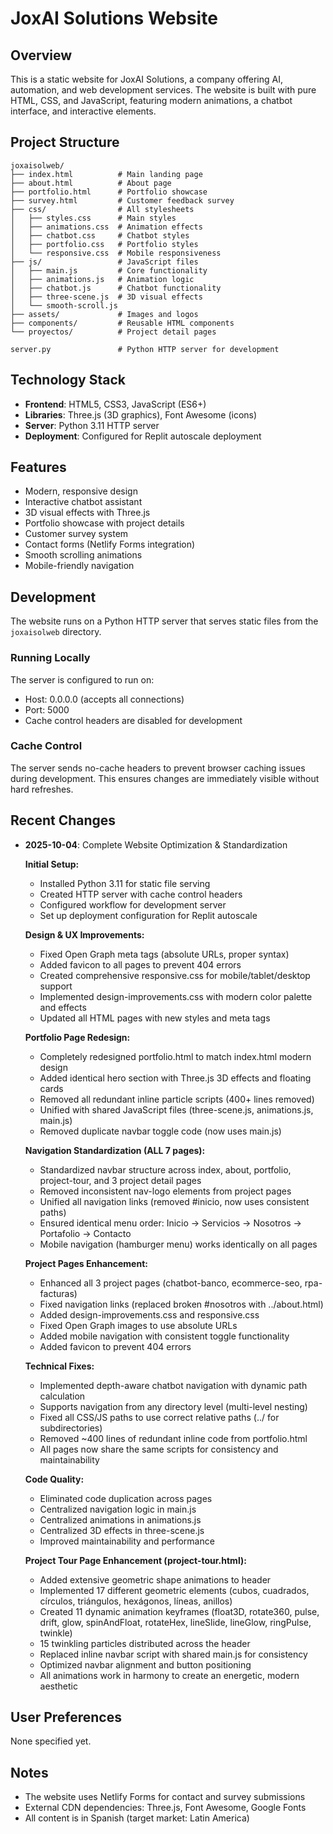 # JoxAI Solutions Website

## Overview
This is a static website for JoxAI Solutions, a company offering AI, automation, and web development services. The website is built with pure HTML, CSS, and JavaScript, featuring modern animations, a chatbot interface, and interactive elements.

## Project Structure
```
joxaisolweb/
├── index.html          # Main landing page
├── about.html          # About page
├── portfolio.html      # Portfolio showcase
├── survey.html         # Customer feedback survey
├── css/                # All stylesheets
│   ├── styles.css      # Main styles
│   ├── animations.css  # Animation effects
│   ├── chatbot.css     # Chatbot styles
│   ├── portfolio.css   # Portfolio styles
│   └── responsive.css  # Mobile responsiveness
├── js/                 # JavaScript files
│   ├── main.js         # Core functionality
│   ├── animations.js   # Animation logic
│   ├── chatbot.js      # Chatbot functionality
│   ├── three-scene.js  # 3D visual effects
│   └── smooth-scroll.js
├── assets/             # Images and logos
├── components/         # Reusable HTML components
└── proyectos/          # Project detail pages

server.py               # Python HTTP server for development
```

## Technology Stack
- **Frontend**: HTML5, CSS3, JavaScript (ES6+)
- **Libraries**: Three.js (3D graphics), Font Awesome (icons)
- **Server**: Python 3.11 HTTP server
- **Deployment**: Configured for Replit autoscale deployment

## Features
- Modern, responsive design
- Interactive chatbot assistant
- 3D visual effects with Three.js
- Portfolio showcase with project details
- Customer survey system
- Contact forms (Netlify Forms integration)
- Smooth scrolling animations
- Mobile-friendly navigation

## Development
The website runs on a Python HTTP server that serves static files from the `joxaisolweb` directory.

### Running Locally
The server is configured to run on:
- Host: 0.0.0.0 (accepts all connections)
- Port: 5000
- Cache control headers are disabled for development

### Cache Control
The server sends no-cache headers to prevent browser caching issues during development. This ensures changes are immediately visible without hard refreshes.

## Recent Changes
- **2025-10-04**: Complete Website Optimization & Standardization
  
  **Initial Setup:**
  - Installed Python 3.11 for static file serving
  - Created HTTP server with cache control headers
  - Configured workflow for development server
  - Set up deployment configuration for Replit autoscale
  
  **Design & UX Improvements:**
  - Fixed Open Graph meta tags (absolute URLs, proper syntax)
  - Added favicon to all pages to prevent 404 errors
  - Created comprehensive responsive.css for mobile/tablet/desktop support
  - Implemented design-improvements.css with modern color palette and effects
  - Updated all HTML pages with new styles and meta tags
  
  **Portfolio Page Redesign:**
  - Completely redesigned portfolio.html to match index.html modern design
  - Added identical hero section with Three.js 3D effects and floating cards
  - Removed all redundant inline particle scripts (400+ lines removed)
  - Unified with shared JavaScript files (three-scene.js, animations.js, main.js)
  - Removed duplicate navbar toggle code (now uses main.js)
  
  **Navigation Standardization (ALL 7 pages):**
  - Standardized navbar structure across index, about, portfolio, project-tour, and 3 project detail pages
  - Removed inconsistent nav-logo elements from project pages
  - Unified all navigation links (removed #inicio, now uses consistent paths)
  - Ensured identical menu order: Inicio → Servicios → Nosotros → Portafolio → Contacto
  - Mobile navigation (hamburger menu) works identically on all pages
  
  **Project Pages Enhancement:**
  - Enhanced all 3 project pages (chatbot-banco, ecommerce-seo, rpa-facturas)
  - Fixed navigation links (replaced broken #nosotros with ../about.html)
  - Added design-improvements.css and responsive.css
  - Fixed Open Graph images to use absolute URLs
  - Added mobile navigation with consistent toggle functionality
  - Added favicon to prevent 404 errors
  
  **Technical Fixes:**
  - Implemented depth-aware chatbot navigation with dynamic path calculation
  - Supports navigation from any directory level (multi-level nesting)
  - Fixed all CSS/JS paths to use correct relative paths (../ for subdirectories)
  - Removed ~400 lines of redundant inline code from portfolio.html
  - All pages now share the same scripts for consistency and maintainability
  
  **Code Quality:**
  - Eliminated code duplication across pages
  - Centralized navigation logic in main.js
  - Centralized animations in animations.js
  - Centralized 3D effects in three-scene.js
  - Improved maintainability and performance

  **Project Tour Page Enhancement (project-tour.html):**
  - Added extensive geometric shape animations to header
  - Implemented 17 different geometric elements (cubos, cuadrados, círculos, triángulos, hexágonos, líneas, anillos)
  - Created 11 dynamic animation keyframes (float3D, rotate360, pulse, drift, glow, spinAndFloat, rotateHex, lineSlide, lineGlow, ringPulse, twinkle)
  - 15 twinkling particles distributed across the header
  - Replaced inline navbar script with shared main.js for consistency
  - Optimized navbar alignment and button positioning
  - All animations work in harmony to create an energetic, modern aesthetic

## User Preferences
None specified yet.

## Notes
- The website uses Netlify Forms for contact and survey submissions
- External CDN dependencies: Three.js, Font Awesome, Google Fonts
- All content is in Spanish (target market: Latin America)
